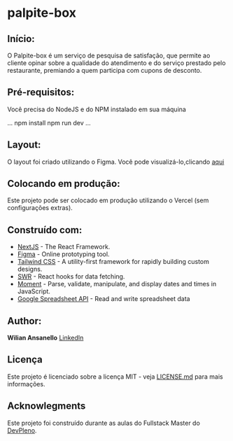 # palpite-box


## Início:

O Palpite-box é um serviço de pesquisa de satisfação, que permite ao cliente opinar sobre a qualidade do atendimento e do serviço prestado pelo restaurante, premiando a quem participa com cupons de desconto.

## Pré-requisitos:

Você precisa do NodeJS e do NPM instalado em sua máquina

...
npm install
npm run dev
...

## Layout:

O layout foi criado utilizando o Figma. Você pode visualizá-lo,clicando [aqui](https://www.figma.com/file/GSLVzvsJKl4QXZ8cC2iGuO/palpite-box?node-id=0%3A1)


## Colocando em produção:

Este projeto pode ser colocado em produção utilizando o Vercel (sem configurações extras).


## Construído com:

* [NextJS](https://nextjs.org) - The React Framework.
* [Figma](https://www.figma.com) - Online prototyping tool.
* [Tailwind CSS](https://tailwindcss.com) - A utility-first framework for rapidly building custom designs.
* [SWR](https://swr.vercel.app) - React hooks for data fetching.
* [Moment](https://momentjs.com/) - Parse, validate, manipulate, and display dates and times in JavaScript.
* [Google Spreadsheet API](https://developers.google.com/sheets/api) - Read and write spreadsheet data


## Author:

**Wilian Ansanello** [LinkedIn](https://linkedin.com/in/wiliansanello/)


## Licença

Este projeto é licenciado sobre a licença MIT - veja [LICENSE.md](LICENSE.md) para mais informações.


## Acknowlegments

Este projeto foi construído durante as aulas do Fullstack Master do [DevPleno](https://devpleno.com).


